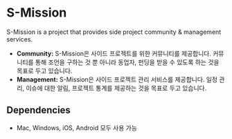 # S-Mission

S-Mission is a project that provides side project community & management services.

* **Community:** S-Mission은 사이드 프로젝트를 위한 커뮤니티를 제공합니다. 커뮤니티를 통해 조언을 구하는 것 뿐 아니라 동업자, 펀딩을 받을 수 있도록 하는 것을 목표로 두고 있습니다.
* **Management:** S-Mission은 사이드 프로젝트 관리 서비스를 제공합니다. 일정 관리, 이슈에 대한 알림, 프로젝트 통계를 제공하는 것을 목표로 두고 있습니다.

## Dependencies

- Mac, Windows, iOS, Android 모두 사용 가능